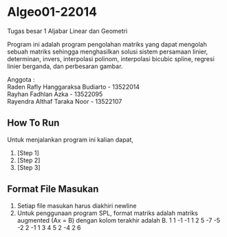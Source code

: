 # Algeo01-22014
Tugas besar 1 Aljabar Linear dan Geometri

Program ini adalah program pengolahan matriks yang dapat mengolah sebuah matriks sehingga menghasilkan solusi sistem persamaan linier, determinan, invers, interpolasi polinom, interpolasi bicubic spline, regresi linier berganda, dan perbesaran gambar.


Anggota : <br>
Raden Rafly Hanggaraksa Budiarto - 13522014 <br>
Rayhan Fadhlan Azka - 13522095 <br>
Rayendra Althaf Taraka Noor - 13522107 <br>

## How To Run

Untuk menjalankan program ini kalian dapat,

1. [Step 1]
2. [Step 2]
3. [Step 3]


## Format File Masukan

1. Setiap file masukan harus diakhiri newline
2. Untuk penggunaan program SPL, format matriks adalah matriks augmented (Ax = B) dengan kolom terakhir adalah B.
1 1 -1 -1 1
2 5 -7 -5 -2
2 -1 1 3 4
5 2 -4 2 6
